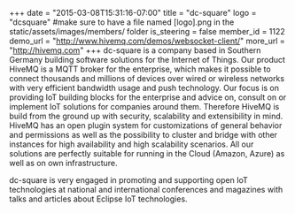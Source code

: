 +++
date = "2015-03-08T15:31:16-07:00"
title = "dc-square"
logo = "dcsquare" #make sure to have a file named [logo].png in the static/assets/images/members/ folder
is_steering = false
member_id = 1122
demo_url = "http://www.hivemq.com/demos/websocket-client/"
more_url = "http://hivemq.com"
+++
dc-square is a company based in Southern Germany building software solutions for the Internet of Things. Our product HiveMQ is a MQTT broker for the enterprise, which makes it possible to connect thousands and millions of devices over wired or wireless networks with very efficient bandwidth usage and push technology. Our focus is on providing IoT building blocks for the enterprise and advice on, consult on or implement IoT solutions for companies around them. Therefore HiveMQ is build from the ground up with security, scalability and extensibility in mind. HiveMQ has an open plugin system for customizations of general behavior and permissions as well as the possibility to cluster and bridge with other instances for high availability and high scalability scenarios. All our solutions are perfectly suitable for running in the Cloud (Amazon, Azure) as well as on own infrastructure.

dc-square is very engaged in promoting and supporting open IoT technologies at national and international conferences and magazines with talks and articles about Eclipse IoT technologies.